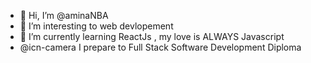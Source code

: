 - 👋 Hi, I’m @aminaNBA
- 👀 I’m interesting to web devlopement
- 🌱 I’m currently learning ReactJs , my love is ALWAYS Javascript
- @icn-camera I prepare to Full Stack Software Development Diploma
